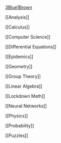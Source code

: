 
[3Blue1Brown](https://www.3blue1brown.com/#lessons)

[[Analysis]]

[[Calculus]]

[[Computer Science]]

[[Differential Equations]]

[[Epidemics]]

[[Geometry]]

[[Group Theory]]

[[Linear Algebra]]

[[Lockdown Math]]

[[Neural Networks]]

[[Physics]]

[[Probability]]

[[Puzzles]]

